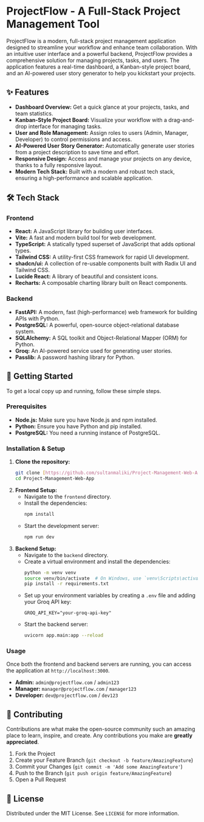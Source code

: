 # ProjectFlow - A Full-Stack Project Management Tool

ProjectFlow is a modern, full-stack project management application designed to streamline your workflow and enhance team collaboration. With an intuitive user interface and a powerful backend, ProjectFlow provides a comprehensive solution for managing projects, tasks, and users. The application features a real-time dashboard, a Kanban-style project board, and an AI-powered user story generator to help you kickstart your projects.

## ✨ Features

* **Dashboard Overview:** Get a quick glance at your projects, tasks, and team statistics.
* **Kanban-Style Project Board:** Visualize your workflow with a drag-and-drop interface for managing tasks.
* **User and Role Management:** Assign roles to users (Admin, Manager, Developer) to control permissions and access.
* **AI-Powered User Story Generator:** Automatically generate user stories from a project description to save time and effort.
* **Responsive Design:** Access and manage your projects on any device, thanks to a fully responsive layout.
* **Modern Tech Stack:** Built with a modern and robust tech stack, ensuring a high-performance and scalable application.

## 🛠️ Tech Stack

### Frontend

* **React:** A JavaScript library for building user interfaces.
* **Vite:** A fast and modern build tool for web development.
* **TypeScript:** A statically typed superset of JavaScript that adds optional types.
* **Tailwind CSS:** A utility-first CSS framework for rapid UI development.
* **shadcn/ui:** A collection of re-usable components built with Radix UI and Tailwind CSS.
* **Lucide React:** A library of beautiful and consistent icons.
* **Recharts:** A composable charting library built on React components.

### Backend

* **FastAPI:** A modern, fast (high-performance) web framework for building APIs with Python.
* **PostgreSQL:** A powerful, open-source object-relational database system.
* **SQLAlchemy:** A SQL toolkit and Object-Relational Mapper (ORM) for Python.
* **Groq:** An AI-powered service used for generating user stories.
* **Passlib:** A password hashing library for Python.

## 🚀 Getting Started

To get a local copy up and running, follow these simple steps.

### Prerequisites

* **Node.js:** Make sure you have Node.js and npm installed.
* **Python:** Ensure you have Python and pip installed.
* **PostgreSQL:** You need a running instance of PostgreSQL.

### Installation & Setup

1.  **Clone the repository:**
    ```sh
    git clone [https://github.com/sultanmaliki/Project-Management-Web-App.git](https://github.com/sultanmaliki/Project-Management-Web-App.git)
    cd Project-Management-Web-App
    ```
2.  **Frontend Setup:**
    * Navigate to the `frontend` directory.
    * Install the dependencies:
        ```sh
        npm install
        ```
    * Start the development server:
        ```sh
        npm run dev
        ```
3.  **Backend Setup:**
    * Navigate to the `backend` directory.
    * Create a virtual environment and install the dependencies:
        ```sh
        python -m venv venv
        source venv/bin/activate  # On Windows, use `venv\Scripts\activate`
        pip install -r requirements.txt
        ```
    * Set up your environment variables by creating a `.env` file and adding your Groq API key:
        ```
        GROQ_API_KEY="your-groq-api-key"
        ```
    * Start the backend server:
        ```sh
        uvicorn app.main:app --reload
        ```

### Usage

Once both the frontend and backend servers are running, you can access the application at `http://localhost:3000`.

* **Admin:** `admin@projectflow.com` / `admin123`
* **Manager:** `manager@projectflow.com` / `manager123`
* **Developer:** `dev@projectflow.com` / `dev123`

## 🤝 Contributing

Contributions are what make the open-source community such an amazing place to learn, inspire, and create. Any contributions you make are **greatly appreciated**.

1.  Fork the Project
2.  Create your Feature Branch (`git checkout -b feature/AmazingFeature`)
3.  Commit your Changes (`git commit -m 'Add some AmazingFeature'`)
4.  Push to the Branch (`git push origin feature/AmazingFeature`)
5.  Open a Pull Request

## 📜 License

Distributed under the MIT License. See `LICENSE` for more information.
